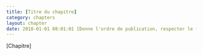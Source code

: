 ```yaml
---
title: [Titre du chapitre]
category: chapters
layout: chapter
date: 2018-01-01 08:01:01 [Donne l'ordre de publication, respecter le format]
---
```


[Chapitre]